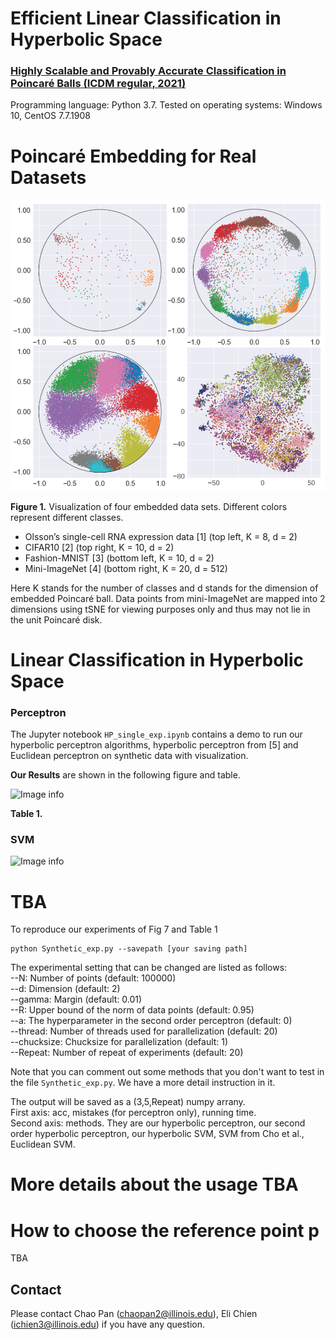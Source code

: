 # Efficient Linear Classification in Hyperbolic Space

### [Highly Scalable and Provably Accurate Classification in Poincaré Balls (ICDM regular, 2021)](https://arxiv.org/pdf/2109.03781.pdf)

Programming language: Python 3.7. Tested on operating systems: Windows 10, CentOS 7.7.1908

# Poincaré Embedding for Real Datasets
![Image info](./real_data_embedding.png)

**Figure 1.** Visualization of four embedded data sets. Different colors represent different classes.
- Olsson’s single-cell RNA expression data [1] (top left, K = 8, d = 2)
- CIFAR10 [2] (top right, K = 10, d = 2)
- Fashion-MNIST [3] (bottom left, K = 10, d = 2)
- Mini-ImageNet [4] (bottom right, K = 20, d = 512)

Here K stands for the number of classes and d stands for the dimension of embedded Poincaré ball. Data points from mini-ImageNet are mapped into 2 dimensions using tSNE for viewing purposes only and thus may not lie in the unit Poincaré disk.

# Linear Classification in Hyperbolic Space

### Perceptron

The Jupyter notebook `HP_single_exp.ipynb` contains a demo to run our hyperbolic perceptron algorithms, hyperbolic perceptron from [5] and Euclidean perceptron on synthetic data with visualization.

**Our Results** are shown in the following figure and table.

![Image info](./perceptron_2.png)

**Table 1.** 

### SVM

![Image info](./perceptron_2.png)
# TBA



To reproduce our experiments of Fig 7 and Table 1
```
python Synthetic_exp.py --savepath [your saving path] 
```
The experimental setting that can be changed are listed as follows: \
--N: Number of points (default: 100000) \
--d: Dimension (default: 2) \
--gamma: Margin (default: 0.01) \
--R: Upper bound of the norm of data points (default: 0.95) \
--a: The hyperparameter in the second order perceptron (default: 0) \
--thread: Number of threads used for parallelization (default: 20) \
--chucksize: Chucksize for parallelization (default: 1) \
--Repeat: Number of repeat of experiments (default: 20) 

Note that you can comment out some methods that you don't want to test in the file `Synthetic_exp.py`. We have a more detail instruction in it. 

The output will be saved as a (3,5,Repeat) numpy arrany. \
First axis: acc, mistakes (for perceptron only), running time. \
Second axis: methods. They are our hyperbolic perceptron, our second order hyperbolic perceptron, our hyperbolic SVM, SVM from Cho et al., Euclidean SVM.

# More details about the usage TBA

# How to choose the reference point p
TBA

## Contact
Please contact Chao Pan (chaopan2@illinois.edu), Eli Chien (ichien3@illinois.edu) if you have any question.
